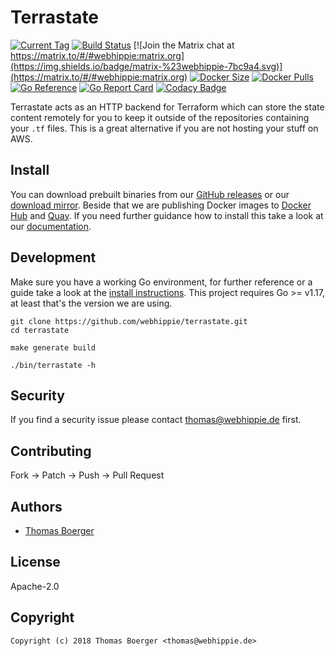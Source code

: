 # Terrastate

[![Current Tag](https://img.shields.io/github/v/tag/webhippie/terrastate?sort=semver)](https://github.com/webhippie/terrastate) [![Build Status](https://github.com/webhippie/terrastate/actions/workflows/general.yml/badge.svg)](https://github.com/webhippie/terrastate/actions) [![Join the Matrix chat at https://matrix.to/#/#webhippie:matrix.org](https://img.shields.io/badge/matrix-%23webhippie-7bc9a4.svg)](https://matrix.to/#/#webhippie:matrix.org) [![Docker Size](https://img.shields.io/docker/image-size/webhippie/terrastate/latest)](https://hub.docker.com/r/webhippie/terrastate) [![Docker Pulls](https://img.shields.io/docker/pulls/webhippie/terrastate)](https://hub.docker.com/r/webhippie/terrastate) [![Go Reference](https://pkg.go.dev/badge/github.com/webhippie/terrastate.svg)](https://pkg.go.dev/github.com/webhippie/terrastate) [![Go Report Card](https://goreportcard.com/badge/github.com/webhippie/terrastate)](https://goreportcard.com/report/github.com/webhippie/terrastate) [![Codacy Badge](https://app.codacy.com/project/badge/Grade/d2bc4877341f4c7fbf9b4fa62b8d0484)](https://www.codacy.com/gh/webhippie/terrastate/dashboard?utm_source=github.com&amp;utm_medium=referral&amp;utm_content=webhippie/terrastate&amp;utm_campaign=Badge_Grade)

Terrastate acts as an HTTP backend for Terraform which can store the state
content remotely for you to keep it outside of the repositories containing your
`.tf` files. This is a great alternative if you are not hosting your stuff on
AWS.

## Install

You can download prebuilt binaries from our [GitHub releases][releases] or our
[download mirror][downloads]. Beside that we are publishing Docker images to
[Docker Hub][dockerhub] and [Quay][quay]. If you need further guidance how to
install this take a look at our [documentation][docs].

## Development

Make sure you have a working Go environment, for further reference or a guide
take a look at the [install instructions][golang]. This project requires
Go >= v1.17, at least that's the version we are using.

```console
git clone https://github.com/webhippie/terrastate.git
cd terrastate

make generate build

./bin/terrastate -h
```

## Security

If you find a security issue please contact
[thomas@webhippie.de](mailto:thomas@webhippie.de) first.

## Contributing

Fork -> Patch -> Push -> Pull Request

## Authors

-   [Thomas Boerger](https://github.com/tboerger)

## License

Apache-2.0

## Copyright

```console
Copyright (c) 2018 Thomas Boerger <thomas@webhippie.de>
```

[releases]: https://github.com/webhippie/terrastate/releases
[downloads]: https://dl.webhippie.de/#terrastate/
[dockerhub]: https://hub.docker.com/r/webhippie/terrastate/tags/
[quay]: https://quay.io/repository/webhippie/terrastate?tab=tags
[docs]: https://webhippie.github.io/terrastate/#getting-started
[golang]: http://golang.org/doc/install.html
